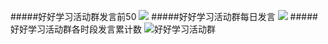 
#####好好学习活动群发言前50
![](http://i.imgur.com/XMzwivZ.png)
#####好好学习活动群每日发言
![](http://i.imgur.com/t9YLyG7.jpg)
#####好好学习活动群各时段发言累计数
![好好学习活动群](http://i.imgur.com/XvEPP2I.jpg)